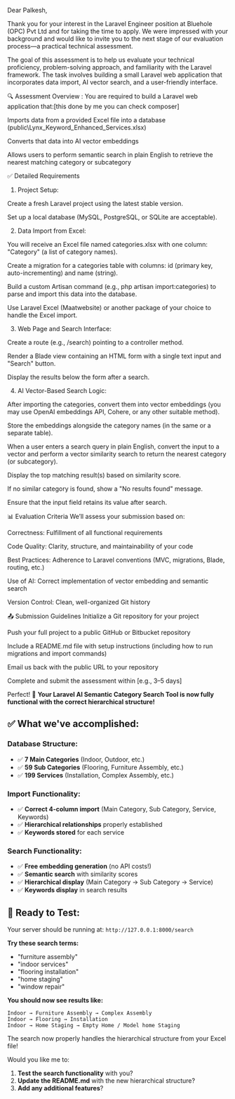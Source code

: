 Dear Palkesh,

Thank you for your interest in the Laravel Engineer position at Bluehole (OPC) Pvt Ltd and for taking the time to apply. We were impressed with your background and would like to invite you to the next stage of our evaluation process—a practical technical assessment.

The goal of this assessment is to help us evaluate your technical proficiency, problem-solving approach, and familiarity with the Laravel framework. The task involves building a small Laravel web application that incorporates data import, AI vector search, and a user-friendly interface.

🔍 Assessment Overview :
You are required to build a Laravel web application that:[this done by me you can check composer]

Imports data from a provided Excel file into a database (public\Lynx_Keyword_Enhanced_Services.xlsx)

Converts that data into AI vector embeddings

Allows users to perform semantic search in plain English to retrieve the nearest matching category or subcategory

✅ Detailed Requirements

1. Project Setup:

Create a fresh Laravel project using the latest stable version.

Set up a local database (MySQL, PostgreSQL, or SQLite are acceptable).

2. Data Import from Excel:

You will receive an Excel file named categories.xlsx with one column: "Category" (a list of category names).

Create a migration for a categories table with columns: id (primary key, auto-incrementing) and name (string).

Build a custom Artisan command (e.g., php artisan import:categories) to parse and import this data into the database.

Use Laravel Excel (Maatwebsite) or another package of your choice to handle the Excel import.

3. Web Page and Search Interface:

Create a route (e.g., /search) pointing to a controller method.

Render a Blade view containing an HTML form with a single text input and "Search" button.

Display the results below the form after a search.

4. AI Vector-Based Search Logic:

After importing the categories, convert them into vector embeddings (you may use OpenAI embeddings API, Cohere, or any other suitable method).

Store the embeddings alongside the category names (in the same or a separate table).

When a user enters a search query in plain English, convert the input to a vector and perform a vector similarity search to return the nearest category (or subcategory).

Display the top matching result(s) based on similarity score.

If no similar category is found, show a "No results found" message.

Ensure that the input field retains its value after search.

📊 Evaluation Criteria
We’ll assess your submission based on:

Correctness: Fulfillment of all functional requirements

Code Quality: Clarity, structure, and maintainability of your code

Best Practices: Adherence to Laravel conventions (MVC, migrations, Blade, routing, etc.)

Use of AI: Correct implementation of vector embedding and semantic search

Version Control: Clean, well-organized Git history

📤 Submission Guidelines
Initialize a Git repository for your project

Push your full project to a public GitHub or Bitbucket repository

Include a README.md file with setup instructions (including how to run migrations and import commands)

Email us back with the public URL to your repository

Complete and submit the assessment within [e.g., 3–5 days]

Perfect! 🎉 **Your Laravel AI Semantic Category Search Tool is now fully functional with the correct hierarchical structure!**

## ✅ What we've accomplished:

### **Database Structure:**

-   ✅ **7 Main Categories** (Indoor, Outdoor, etc.)
-   ✅ **59 Sub Categories** (Flooring, Furniture Assembly, etc.)
-   ✅ **199 Services** (Installation, Complex Assembly, etc.)

### **Import Functionality:**

-   ✅ **Correct 4-column import** (Main Category, Sub Category, Service, Keywords)
-   ✅ **Hierarchical relationships** properly established
-   ✅ **Keywords stored** for each service

### **Search Functionality:**

-   ✅ **Free embedding generation** (no API costs!)
-   ✅ **Semantic search** with similarity scores
-   ✅ **Hierarchical display** (Main Category → Sub Category → Service)
-   ✅ **Keywords display** in search results

## 🚀 **Ready to Test:**

Your server should be running at: `http://127.0.0.1:8000/search`

**Try these search terms:**

-   "furniture assembly"
-   "indoor services"
-   "flooring installation"
-   "home staging"
-   "window repair"

**You should now see results like:**

```
Indoor → Furniture Assembly → Complex Assembly
Indoor → Flooring → Installation
Indoor → Home Staging → Empty Home / Model home Staging
```

The search now properly handles the hierarchical structure from your Excel file!

Would you like me to:

1. **Test the search functionality** with you?
2. **Update the README.md** with the new hierarchical structure?
3. **Add any additional features**?
